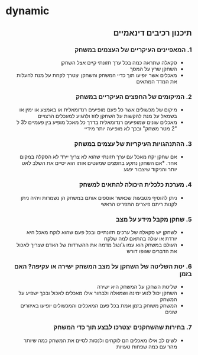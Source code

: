 # dynamic

<div dir='rtl' lang='he'>

## תיכנון רכיבים דינאמיים

  ### 1. המאפיינים העיקריים של העצמים במשחק
* סקאלה שתראה כמה בכל ערך תזונתי קיים אצל השחקן
* השחקן שרץ על המסך
* מאכלים אשר יופיעו תוך כדיי המשחק והשחקן יצטרך לקחת על מנת להעלות את המדד המתאים

    
### 2. המיקומים של החפצים העיקריים במשחק 
  * מיקום של מכשולים אשר כל פעם מופיעים רנדומאלית או באמצע או ימין או בשמאל על מנת להקשות על השחקן לזוז ולהגיע למעכלים הרצויים
  * מאכלים שונים שמופיעים רנדומאלית בדרך  כל מאכל מופיע בין פעמיים ל3 ל "2 מטר משחק" ובכך לא מופיעה יותר מידיי
  
  
 ### 3. ההתנהגויות העיקריות של עצמים במשחק
  * אם שחקן יקח מאכל עם ערך תזונתי שהוא לא צריך יירד לא הסקלה במקום אחר.
*אם השחקן נתקע בחפצים שמעטים אותו הוא יסיים את השלב לאט יותר והניקוד שיצבור יפגע
  
  
 ### 4. מערכת כלכלית היכולה להתאים למשחק
 * ניתן להוסיף מטבעות שכאשר אוספים אותם במשחק הן נשמרות ויהיה ניתן לקנות ריתם פיצרים התפריט הראשי

  
  
 ### 5. שחקן מקבל מידע על מצב
  * לשחקן יש סקאלה של ערכים תזונתיים ובכל פעם שהוא לוקח מאכל היא יורדת או עולה בהתאם למה שלקח
  * העולם במשחק הוא עמו ג'ונגל מדמה את ההשרדות של האדם שצריך לאכול את הדברים שגופו דורש

  
 ### 6. יטת השליטה של השחקן על מצב המשחק ישירה או עקיפה? האם בזמן 
  * שליטת השחקן על המשחק היא ישירה
  * השחקן יכול לנוע ימינה ושמאלה ולבחור אילו מאכלים לאכול ובכך ישפיע על המשחק
  *  המשחק משוחק בזמן אמת בכל פעם המאכלים והמכשולים יופיעו באיזורים שונים

  
 ### 7. בחירות שהשחקנים יצטרכו לבצע תוך כדי המשחק
  * לשים לב אילו מאכלים הם לוקחים ולנסות לסיים את המשחק כמה שיותר מהר עם כמה שפחות טעויות
   

  
</div>

